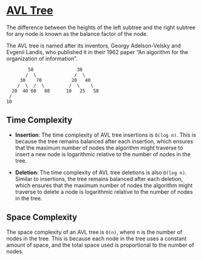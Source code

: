 # [AVL Tree](https://www.geeksforgeeks.org/introduction-to-avl-tree/?ref=lbp)

The difference between the heights of the left subtree and the right subtree for any node is known as the balance factor of the node.

The AVL tree is named after its inventors, Georgy Adelson-Velsky and Evgenii Landis, who published it in their 1962 paper “An algorithm for the organization of information”.

```
        50                30
       /  \              /  \
     30    70           20   40
    /  \  /  \         /  \    \
  20  40 60   80      10   25   50
 /  
10

```

## Time Complexity

* **Insertion**: The time complexity of AVL tree insertions is `O(log n)`. This is because the tree remains balanced after each insertion, which ensures that the maximum number of nodes the algorithm might traverse to insert a new node is logarithmic relative to the number of nodes in the tree.

* **Deletion**: The time complexity of AVL tree deletions is also `O(log n)`. Similar to insertions, the tree remains balanced after each deletion, which ensures that the maximum number of nodes the algorithm might traverse to delete a node is logarithmic relative to the number of nodes in the tree.

## Space Complexity

The space complexity of an AVL tree is `O(n)`, where n is the number of nodes in the tree. This is because each node in the tree uses a constant amount of space, and the total space used is proportional to the number of nodes.